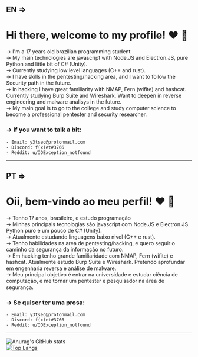 ## EN =>

# Hi there, welcome to my profile! :heart: :wave:

-> I'm a 17 years old brazilian programming student  
-> My main technologies are javascript with Node.JS and Electron.JS, pure Python and little bit of C# (Unity).  
-> Currently studying low level languages (C++ and rust).  
-> I have skills in the pentesting/hacking area, and I want to follow the Security path in the future.  
-> In hacking I have great familiarity with NMAP, Fern (wifite) and hashcat. Currently studying Burp Suite and Wireshark. Want to deepen in reverse engineering and malware analisys
in the future.  
-> My main goal is to go to the college and study computer science to become a professional pentester and security researcher.  

### -> If you want to talk a bit: 
    - Email: y3tsec@protonmail.com
    - Discord: f(x)et#3766
    - Reddit: u/IOException_notfound
    
--------------------------------------------------------------------------------------------------------------------------------------------------------------------------

## PT =>

# Oii, bem-vindo ao meu perfil! :heart: :wave:

-> Tenho 17 anos, brasileiro, e estudo programação  
-> Minhas principais tecnologias são javascript com Node.JS e Electron.JS. Python puro e um pouco de C# (Unity).  
-> Atualmente estudando linguagens baixo nivel (C++ e rust).  
-> Tenho habilidades na area de pentesting/hacking, e quero seguir o caminho da segurança da informação no futuro.  
-> Em hacking tenho grande familiaridade com NMAP, Fern (wifite) e hashcat. Atualmente estudo Burp Suite e Wireshark. Pretendo aprofundar em engenharia reversa e análise de malware.  
-> Meu principal objetivo é entrar na universidade e estudar ciência de computação, e me tornar um pentester e pesquisador na área de segurança.  

### -> Se quiser ter uma prosa:
    - Email: y3tsec@protonmail.com
    - Discord: f(x)et#3766
    - Reddit: u/IOException_notfound
-------------------------------------------------------------------------------------------------------------------------------------------------------------------------
![Anurag's GitHub stats](https://github-readme-stats.vercel.app/api?username=LucasVChaves&show_icons=true&theme=dracula)  
[![Top Langs](https://github-readme-stats.vercel.app/api/top-langs/?username=LucasVChaves&layout=compact&theme=dracula)](https://github.com/anuraghazra/github-readme-stats)

